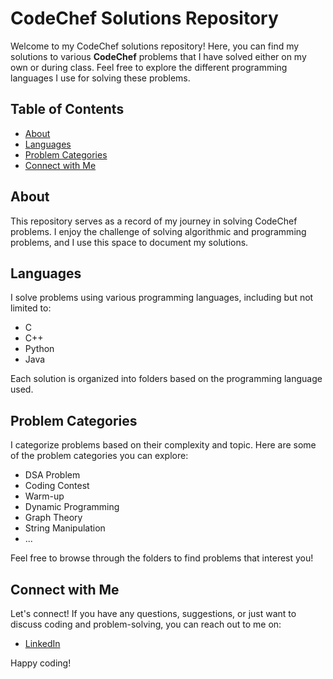 # CodeChef Solutions Repository

Welcome to my CodeChef solutions repository! Here, you can find my solutions to various **CodeChef** problems that I have solved either on my own or during class. Feel free to explore the different programming languages I use for solving these problems.

## Table of Contents

- [About](#about)
- [Languages](#languages)
- [Problem Categories](#problem-categories)
- [Connect with Me](#connect-with-me)

## About

This repository serves as a record of my journey in solving CodeChef problems. I enjoy the challenge of solving algorithmic and programming problems, and I use this space to document my solutions.

## Languages

I solve problems using various programming languages, including but not limited to:

- C
- C++
- Python
- Java

Each solution is organized into folders based on the programming language used.

## Problem Categories

I categorize problems based on their complexity and topic. Here are some of the problem categories you can explore:

- DSA Problem
- Coding Contest
- Warm-up
- Dynamic Programming
- Graph Theory
- String Manipulation
- ...

Feel free to browse through the folders to find problems that interest you!

## Connect with Me

Let's connect! If you have any questions, suggestions, or just want to discuss coding and problem-solving, you can reach out to me on:

- [LinkedIn]([https://www.linkedin.com/in/yourusername/](https://www.linkedin.com/in/rohit-kumar-11862a238/))

Happy coding!
